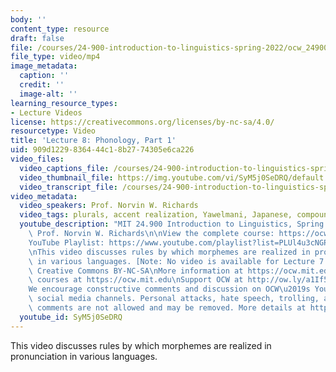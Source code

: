 ```yaml
---
body: ''
content_type: resource
draft: false
file: /courses/24-900-introduction-to-linguistics-spring-2022/ocw_24900_lecture08_2022mar01_360p_16_9.mp4
file_type: video/mp4
image_metadata:
  caption: ''
  credit: ''
  image-alt: ''
learning_resource_types:
- Lecture Videos
license: https://creativecommons.org/licenses/by-nc-sa/4.0/
resourcetype: Video
title: 'Lecture 8: Phonology, Part 1'
uid: 909d1229-8364-44c1-8b27-74305e6ca226
video_files:
  video_captions_file: /courses/24-900-introduction-to-linguistics-spring-2022/1U93NYfuKEeiqPCY7rCuKUoBdby0rUT0v_transcript.webvtt
  video_thumbnail_file: https://img.youtube.com/vi/SyM5j0SeDRQ/default.jpg
  video_transcript_file: /courses/24-900-introduction-to-linguistics-spring-2022/1U93NYfuKEeiqPCY7rCuKUoBdby0rUT0v_transcript.pdf
video_metadata:
  video_speakers: Prof. Norvin W. Richards
  video_tags: plurals, accent realization, Yawelmani, Japanese, compounds
  youtube_description: "MIT 24.900 Introduction to Linguistics, Spring 2022\nInstructor:\
    \ Prof. Norvin W. Richards\n\nView the complete course: https://ocw.mit.edu/courses/24-900-introduction-to-linguistics-spring-2022/\n\
    YouTube Playlist: https://www.youtube.com/playlist?list=PLUl4u3cNGP63BZGNOqrF2qf_yxOjuG35j\n\
    \nThis video discusses rules by which morphemes are realized in pronunciation\
    \ in various languages. [Note: No video is available for Lecture 7.]\n\nLicense:\
    \ Creative Commons BY-NC-SA\nMore information at https://ocw.mit.edu/terms\nMore\
    \ courses at https://ocw.mit.edu\nSupport OCW at http://ow.ly/a1If50zVRlQ\n\n\
    We encourage constructive comments and discussion on OCW\u2019s YouTube and other\
    \ social media channels. Personal attacks, hate speech, trolling, and inappropriate\
    \ comments are not allowed and may be removed. More details at https://ocw.mit.edu/comments.\n"
  youtube_id: SyM5j0SeDRQ
---
```

This video discusses rules by which morphemes are realized in pronunciation in various languages.